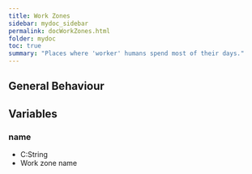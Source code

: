 ```yaml
---
title: Work Zones
sidebar: mydoc_sidebar
permalink: docWorkZones.html
folder: mydoc
toc: true
summary: "Places where 'worker' humans spend most of their days."
---
```


## General Behaviour

## Variables


### name
* C:String
* Work zone name